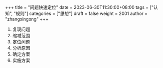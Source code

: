 +++
title = "问题快速定位"
date = 2023-06-30T11:30:00+08:00
tags = ["认知", "规则"]
categories = ["思想"]
draft = false
weight = 2001
author = "zhangxingong"
+++

1.  复现问题
2.  缩减范围
3.  定位问题
4.  分析原因
5.  确定方案
6.  实施方案
